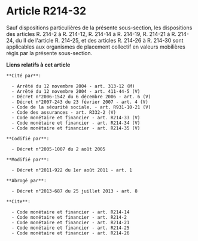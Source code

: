 # Article R214-32

Sauf dispositions particulières de la présente sous-section, les dispositions des articles R. 214-2 à R. 214-12, R. 214-14 à
R. 214-19, R. 214-21 à R. 214-24, du II de l'article R. 214-25, et des articles R. 214-26 à R. 214-30 sont applicables aux
organismes de placement collectif en valeurs mobilières régis par la présente sous-section.

**Liens relatifs à cet article**

	**Cité par**:

	  - Arrêté du 12 novembre 2004 - art. 313-12 (M)
	  - Arrêté du 12 novembre 2004 - art. 411-44-5 (V)
	  - Décret n°2006-1542 du 6 décembre 2006 - art. 6 (V)
	  - Décret n°2007-243 du 23 février 2007 - art. 4 (V)
	  - Code de la sécurité sociale. - art. R931-10-21 (V)
	  - Code des assurances - art. R332-2 (V)
	  - Code monétaire et financier - art. R214-33 (V)
	  - Code monétaire et financier - art. R214-34 (V)
	  - Code monétaire et financier - art. R214-35 (V)

	**Codifié par**:

	  - Décret n°2005-1007 du 2 août 2005

	**Modifié par**:

	  - Décret n°2011-922 du 1er août 2011 - art. 1

	**Abrogé par**:

	  - Décret n°2013-687 du 25 juillet 2013 - art. 8

	**Cite**:

	  - Code monétaire et financier - art. R214-14
	  - Code monétaire et financier - art. R214-2
	  - Code monétaire et financier - art. R214-21
	  - Code monétaire et financier - art. R214-25
	  - Code monétaire et financier - art. R214-26
